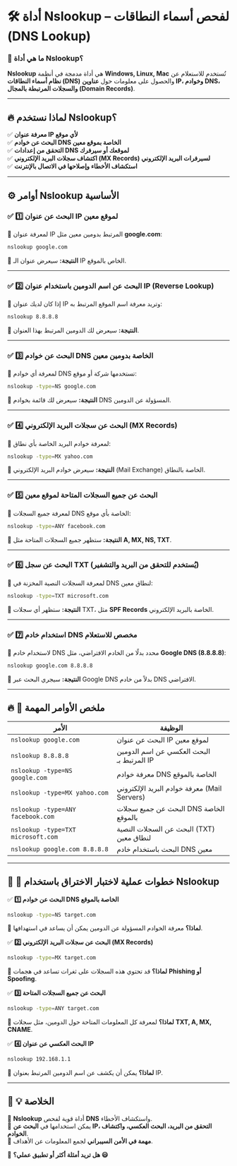 # 🛠 **أداة Nslookup – لفحص أسماء النطاقات (DNS Lookup)**

### 📌 **ما هي أداة Nslookup؟**

**Nslookup** هي أداة مدمجة في أنظمة **Windows, Linux, Mac** تُستخدم للاستعلام عن **نظام أسماء النطاقات (DNS)** والحصول على معلومات حول **عناوين IP، وخوادم DNS، والسجلات المرتبطة بالمجال (Domain Records)**.

---

## 🔥 **لماذا نستخدم Nslookup؟**

✅ **معرفة عنوان IP لأي موقع**  
✅ **البحث عن خوادم DNS الخاصة بموقع معين**  
✅ **التحقق من إعدادات DNS لموقعك أو سيرفرك**  
✅ **اكتشاف سجلات البريد الإلكتروني (MX Records) لسيرفرات البريد الإلكتروني**  
✅ **استكشاف الأخطاء وإصلاحها في الاتصال بالإنترنت**

---

## ⚙️ **أوامر Nslookup الأساسية**

### ✅ **1️⃣ البحث عن عنوان IP لموقع معين**

🔹 لمعرفة عنوان IP المرتبط بدومين معين مثل **google.com**:

```bash
nslookup google.com
```

📌 **النتيجة:** سيعرض عنوان الـ IP الخاص بالموقع.

---

### ✅ **2️⃣ البحث عن اسم الدومين باستخدام عنوان IP (Reverse Lookup)**

🔹 إذا كان لديك عنوان IP وتريد معرفة اسم الموقع المرتبط به:

```bash
nslookup 8.8.8.8
```

📌 **النتيجة:** سيعرض لك الدومين المرتبط بهذا العنوان.

---

### ✅ **3️⃣ البحث عن خوادم DNS الخاصة بدومين معين**

🔹 لمعرفة أي خوادم DNS تستخدمها شركة أو موقع:

```bash
nslookup -type=NS google.com
```

📌 **النتيجة:** سيعرض لك قائمة بخوادم DNS المسؤولة عن الدومين.

---

### ✅ **4️⃣ البحث عن سجلات البريد الإلكتروني (MX Records)**

🔹 لمعرفة خوادم البريد الخاصة بأي نطاق:

```bash
nslookup -type=MX yahoo.com
```

📌 **النتيجة:** سيعرض خوادم البريد الإلكتروني (Mail Exchange) الخاصة بالنطاق.

---

### ✅ **5️⃣ البحث عن جميع السجلات المتاحة لموقع معين**

🔹 لمعرفة جميع السجلات DNS الخاصة بأي موقع:

```bash
nslookup -type=ANY facebook.com
```

📌 **النتيجة:** ستظهر جميع السجلات المتاحة مثل **A, MX, NS, TXT**.

---

### ✅ **6️⃣ البحث عن سجل TXT (يُستخدم للتحقق من البريد والتشفير)**

🔹 لمعرفة السجلات النصية المخزنة في DNS لنطاق معين:

```bash
nslookup -type=TXT microsoft.com
```

📌 **النتيجة:** ستظهر أي سجلات TXT، مثل **SPF Records** الخاصة بالبريد الإلكتروني.

---

### ✅ **7️⃣ استخدام خادم DNS مخصص للاستعلام**

🔹 لاستخدام خادم DNS محدد بدلًا من الخادم الافتراضي، مثل **Google DNS (8.8.8.8)**:

```bash
nslookup google.com 8.8.8.8
```

📌 **النتيجة:** سيجري البحث عبر Google DNS بدلاً من خادم DNS الافتراضي.

---

## 🔥 **📌 ملخص الأوامر المهمة**

|**الأمر**|**الوظيفة**|
|---|---|
|`nslookup google.com`|البحث عن عنوان IP لموقع معين|
|`nslookup 8.8.8.8`|البحث العكسي عن اسم الدومين المرتبط بـ IP|
|`nslookup -type=NS google.com`|معرفة خوادم DNS الخاصة بالموقع|
|`nslookup -type=MX yahoo.com`|معرفة خوادم البريد الإلكتروني (Mail Servers)|
|`nslookup -type=ANY facebook.com`|البحث عن جميع سجلات DNS الخاصة بالموقع|
|`nslookup -type=TXT microsoft.com`|البحث عن السجلات النصية (TXT) لنطاق معين|
|`nslookup google.com 8.8.8.8`|البحث باستخدام خادم DNS معين|

---

## 🚀 **📌 خطوات عملية لاختبار الاختراق باستخدام Nslookup**

✅ **1️⃣ البحث عن خوادم DNS الخاصة بالموقع**

```bash
nslookup -type=NS target.com
```

📌 **لماذا؟** معرفة الخوادم المسؤولة عن الدومين يمكن أن يساعد في استهدافها.

✅ **2️⃣ البحث عن سجلات البريد الإلكتروني (MX Records)**

```bash
nslookup -type=MX target.com
```

📌 **لماذا؟** قد تحتوي هذه السجلات على ثغرات تساعد في هجمات **Phishing أو Spoofing**.

✅ **3️⃣ البحث عن جميع السجلات المتاحة**

```bash
nslookup -type=ANY target.com
```

📌 **لماذا؟** لمعرفة كل المعلومات المتاحة حول الدومين، مثل سجلات **TXT, A, MX, CNAME**.

✅ **4️⃣ البحث العكسي عن عنوان IP**

```bash
nslookup 192.168.1.1
```

📌 **لماذا؟** يمكن أن يكشف عن اسم الدومين المرتبط بعنوان IP.

---

## 🎯 **💡 الخلاصة**

📌 **Nslookup** أداة قوية لفحص **DNS** واستكشاف الأخطاء.  
📌 يمكن استخدامها في **البحث عن IP، التحقق من البريد، البحث العكسي، واكتشاف الخوادم**.  
📌 **مهمة في الأمن السيبراني** لجمع المعلومات عن الأهداف.

🔴 **هل تريد أمثلة أكثر أو تطبيق عملي؟ 😃**